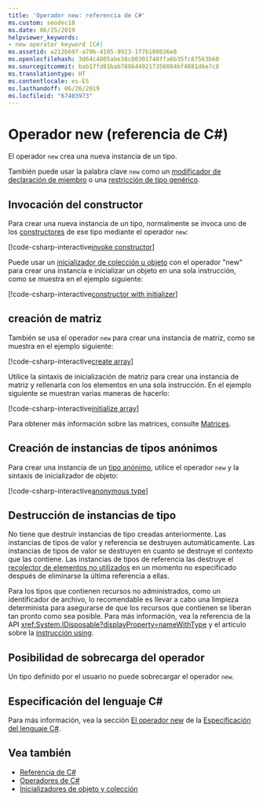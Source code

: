 ```yaml
---
title: 'Operador new: referencia de C#'
ms.custom: seodec18
ms.date: 06/25/2019
helpviewer_keywords:
- new operator keyword [C#]
ms.assetid: a212b697-a79b-4105-9923-1f7b108036e8
ms.openlocfilehash: 3d64c4805abe38c80301748ffa6b35fc87563b60
ms.sourcegitcommit: bab17fd81bab7886449217356084bf4881d6e7c8
ms.translationtype: HT
ms.contentlocale: es-ES
ms.lasthandoff: 06/26/2019
ms.locfileid: "67403973"
---
```

# <a name="new-operator-c-reference"></a>Operador new (referencia de C#)

El operador `new` crea una nueva instancia de un tipo.

También puede usar la palabra clave `new` como un [modificador de declaración de miembro](../keywords/new-modifier.md) o una [restricción de tipo genérico](../keywords/new-constraint.md).

## <a name="constructor-invocation"></a>Invocación del constructor

Para crear una nueva instancia de un tipo, normalmente se invoca uno de los [constructores](../../programming-guide/classes-and-structs/constructors.md) de ese tipo mediante el operador `new`:

[!code-csharp-interactive[invoke constructor](~/samples/csharp/language-reference/operators/NewOperator.cs#Constructor)]

Puede usar un [inicializador de colección u objeto](../../programming-guide/classes-and-structs/object-and-collection-initializers.md) con el operador "new" para crear una instancia e inicializar un objeto en una sola instrucción, como se muestra en el ejemplo siguiente:

[!code-csharp-interactive[constructor with initializer](~/samples/csharp/language-reference/operators/NewOperator.cs#ConstructorWithInitializer)]

## <a name="array-creation"></a>creación de matriz

También se usa el operador `new` para crear una instancia de matriz, como se muestra en el ejemplo siguiente:

[!code-csharp-interactive[create array](~/samples/csharp/language-reference/operators/NewOperator.cs#Array)]

Utilice la sintaxis de inicialización de matriz para crear una instancia de matriz y rellenarla con los elementos en una sola instrucción. En el ejemplo siguiente se muestran varias maneras de hacerlo:

[!code-csharp-interactive[initialize array](~/samples/csharp/language-reference/operators/NewOperator.cs#ArrayInitialization)]

Para obtener más información sobre las matrices, consulte [Matrices](../../programming-guide/arrays/index.md).

## <a name="instantiation-of-anonymous-types"></a>Creación de instancias de tipos anónimos

Para crear una instancia de un [tipo anónimo](../../programming-guide/classes-and-structs/anonymous-types.md), utilice el operador `new` y la sintaxis de inicializador de objeto:

[!code-csharp-interactive[anonymous type](~/samples/csharp/language-reference/operators/NewOperator.cs#AnonymousType)]

## <a name="destruction-of-type-instances"></a>Destrucción de instancias de tipo

No tiene que destruir instancias de tipo creadas anteriormente. Las instancias de tipos de valor y referencia se destruyen automáticamente. Las instancias de tipos de valor se destruyen en cuanto se destruye el contexto que las contiene. Las instancias de tipos de referencia las destruye el [recolector de elementos no utilizados](../../../standard/garbage-collection/index.md) en un momento no especificado después de eliminarse la última referencia a ellas.

Para los tipos que contienen recursos no administrados, como un identificador de archivo, lo recomendable es llevar a cabo una limpieza determinista para asegurarse de que los recursos que contienen se liberan tan pronto como sea posible. Para más información, vea la referencia de la API <xref:System.IDisposable?displayProperty=nameWithType> y el artículo sobre la [instrucción using](../keywords/using-statement.md).

## <a name="operator-overloadability"></a>Posibilidad de sobrecarga del operador

Un tipo definido por el usuario no puede sobrecargar el operador `new`.

## <a name="c-language-specification"></a>Especificación del lenguaje C#

Para más información, vea la sección [El operador new](~/_csharplang/spec/expressions.md#the-new-operator) de la [Especificación del lenguaje C#](~/_csharplang/spec/introduction.md).

## <a name="see-also"></a>Vea también

- [Referencia de C#](../index.md)
- [Operadores de C#](index.md)
- [Inicializadores de objeto y colección](../../programming-guide/classes-and-structs/object-and-collection-initializers.md)
